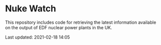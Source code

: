 # Nuke Watch

This repository includes code for retrieving the latest information available on the output of EDF nuclear power plants in the UK.

Last updated: 2021-02-18 14:05